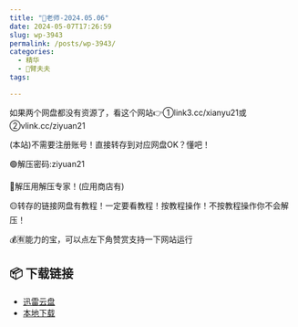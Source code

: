 ```yaml
---
title: "🌸老师-2024.05.06"
date: 2024-05-07T17:26:59
slug: wp-3943
permalink: /posts/wp-3943/
categories:
  - 精华
  - 🌸臂夫夫
tags:

---
```


如果两个网盘都没有资源了，看这个网站👉①link3.cc/xianyu21或②vlink.cc/ziyuan21

(本站)不需要注册账号！直接转存到对应网盘OK？懂吧！

🟢解压密码:ziyuan21

🔵解压用解压专家！(应用商店有)

🟡转存的链接网盘有教程！一定要看教程！按教程操作！不按教程操作你不会解压！

💰🈶能力的宝，可以点左下角赞赏支持一下网站运行

## 📦 下载链接
- [迅雷云盘](https://blziyuan21.com/pay-download/3943?key=e1aff72f2b&down_id=0)
- [本地下载](https://blziyuan21.com/pay-download/3943?key=e1aff72f2b&down_id=1)

